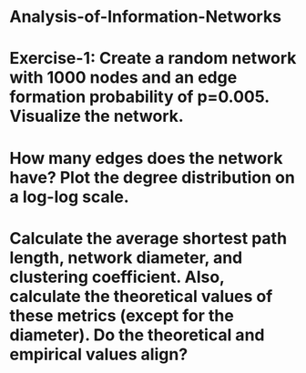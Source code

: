 # Analysis-of-Information-Networks
# Exercise-1: Create a random network with 1000 nodes and an edge formation probability of p=0.005. Visualize the network.
# How many edges does the network have? Plot the degree distribution on a log-log scale. 
# Calculate the average shortest path length, network diameter, and clustering coefficient. Also, calculate the theoretical values of these metrics (except for the diameter). Do the theoretical and empirical values align?
